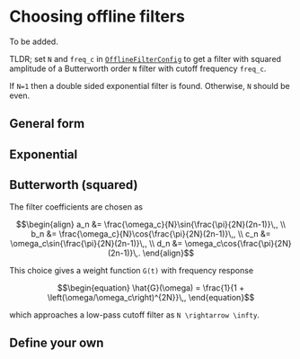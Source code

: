 # Choosing offline filters
To be added. 

TLDR; set `N` and `freq_c` in [`OfflineFilterConfig`](@ref "OfflineFilterConfig") to get a filter with squared amplitude of a Butterworth order `N` filter with cutoff frequency `freq_c`.

If `N=1` then a double sided exponential filter is found. Otherwise, `N` should be even.

## General form

## Exponential

## Butterworth (squared)
The filter coefficients are chosen as
```math
\begin{align}
    a_n &= \frac{\omega_c}{N}\sin{\frac{\pi}{2N}(2n-1)}\,, \\
    b_n &= \frac{\omega_c}{N}\cos{\frac{\pi}{2N}(2n-1)}\,, \\
    c_n &= \omega_c\sin{\frac{\pi}{2N}(2n-1)}\,, \\
    d_n &= \omega_c\cos{\frac{\pi}{2N}(2n-1)}\,.
\end{align}
```
This choice gives a weight function ``G(t)`` with frequency response 
```math
\begin{equation}
    \hat{G}(\omega) = \frac{1}{1 + \left(\omega/\omega_c\right)^{2N}}\,,
\end{equation}
```
which approaches a low-pass cutoff filter as ``N \rightarrow \infty``. 

## Define your own


